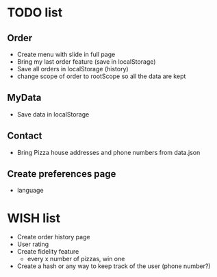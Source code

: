 
# TODO list
## Order
  - Create menu with slide in full page
  - Bring my last order feature (save in localStorage)
  - Save all orders in localStorage (history)
  - change scope of order to rootScope so all the data are kept

## MyData
  - Save data in localStorage

## Contact
  - Bring Pizza house addresses and phone numbers from data.json


## Create preferences page
  - language

# WISH list
  - Create order history page
  - User rating
  - Create fidelity feature
    - every x number of pizzas, win one
  - Create a hash or any way to keep track of the user (phone number?)
